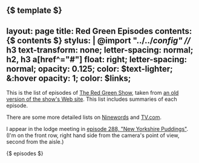 {$ template $}
---
layout: page
title:  Red Green Episodes
contents:
{$ contents $}
stylus: |
 @import "../../_config"  //_
 h3
  text-transform: none;
  letter-spacing: normal;
 h2, h3
  a[href^="#"]
   float: right;
   letter-spacing: normal;
   opacity: 0.125;
   color: $text-lighter;
   &:hover
    opacity: 1;
    color: $links;
---

This is the list of episodes of [The Red Green Show][wp], taken from
[an old version of the show's Web site][archive].  This list includes
summaries of each episode.

There are some more detailed lists on [Ninewords][ninewords] and
[TV.com][tv.com].

I appear in the lodge meeting in [episode 288, "New Yorkshire Puddings"][288].
(I'm on the front row, right hand side from the camera's point of view,
 second from the aisle.)

[wp]:        https://en.wikipedia.org/wiki/The_Red_Green_Show
[archive]:   https://web.archive.org/web/20121022134055/http://www.redgreen.com/episodes.htm
[ninewords]: http://ninewords.com/Fun/The%20Red%20Green%20Show/The%20Red%20Green%20Show.html
[tv.com]:    http://www.tv.com/shows/the-red-green-show/trivia/
[288]:       #episode-288


{$ episodes $}
